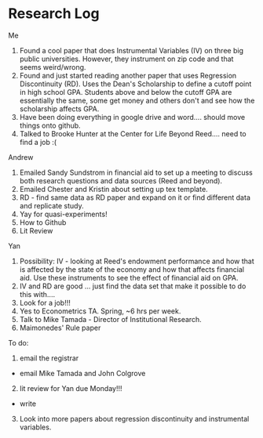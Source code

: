 # Research Log

Me
1. Found a cool paper that does Instrumental Variables (IV) on three big public universities. However, they instrument on zip code and that seems weird/wrong.
2. Found and just started reading another paper that uses Regression Discontinuity (RD). Uses the Dean's Scholarship to 
define a cutoff point in high school GPA. Students above and below the cutoff GPA are essentially the same, some get money and others don't and see how the scholarship affects GPA.
3. Have been doing everything in google drive and word.... should move things onto github.
4. Talked to Brooke Hunter at the Center for Life Beyond Reed.... need to find a job :(

Andrew
1. Emailed Sandy Sundstrom in financial aid to set up a meeting to discuss both research questions and data 
sources (Reed and beyond).
2. Emailed Chester and Kristin about setting up tex template.
3. RD - find same data as RD paper and expand on it or find different data and replicate study.
4. Yay for quasi-experiments!
5. How to Github
6. Lit Review

Yan
1. Possibility: IV - looking at Reed's endowment performance and how that is affected by the
 state of the economy and how that affects financial aid. Use these instruments to see the effect of financial aid on GPA.
2. IV and RD are good ... just find the data set that make it possible to do this with....
3. Look for a job!!!
4. Yes to Econometrics TA. Spring, ~6 hrs per week.
5. Talk to Mike Tamada - Director of Institutional Research. 
6. Maimonedes' Rule paper

To do:
1. email the registrar
  - email Mike Tamada and John Colgrove
2. lit review for Yan due Monday!!!
  - write
3. Look into more papers about regression discontinuity and instrumental variables.
